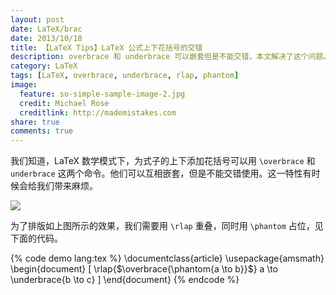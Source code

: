 ```yaml
---
layout: post
date: LaTeX/brac
date: 2013/10/18
title: 【LaTeX Tips】LaTeX 公式上下花括号的交错
description: overbrace 和 underbrace 可以嵌套但是不能交错，本文解决了这个问题。
category: LaTeX
tags: [LaTeX, overbrace, underbrace, rlap, phantom]
image:
  feature: so-simple-sample-image-2.jpg
  credit: Michael Rose
  creditlink: http://mademistakes.com
share: true
comments: true
---
```


我们知道，LaTeX 数学模式下，为式子的上下添加花括号可以用 `\overbrace` 和 `underbrace` 这两个命令。他们可以互相嵌套，但是不能交错使用。这一特性有时候会给我们带来麻烦。

![]({{site.root}}/attachment/images/brace-overlap.jpg)

为了排版如上图所示的效果，我们需要用 `\rlap` 重叠，同时用 `\phantom` 占位，见下面的代码。

<!--more-->

{% code demo lang:tex %}
\documentclass{article}
\usepackage{amsmath}
\begin{document}
\[
	\rlap{$\overbrace{\phantom{a \to b}}$} a \to \underbrace{b \to c}
\]
\end{document}
{% endcode %}
